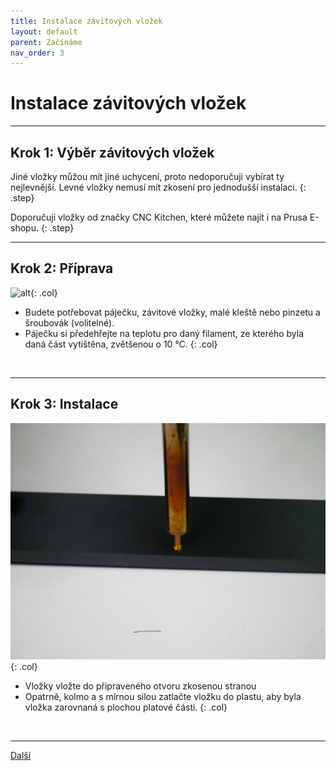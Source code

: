```yaml
---
title: Instalace závitových vložek
layout: default
parent: Začínáme
nav_order: 3
---
```

# Instalace závitových vložek

---

## **Krok 1:** Výběr závitových vložek

Jiné vložky můžou mít jiné uchycení, proto nedoporučuji vybírat ty nejlevnější. Levné vložky nemusí mít zkosení pro jednodušší instalaci.
{: .step}

Doporučuji vložky od značky CNC Kitchen, které můžete najít i na Prusa E-shopu.
{: .step}

---

## **Krok 2:** Příprava
![alt](/images/P1470368.JPG){: .col}
- Budete potřebovat páječku, závitové vložky, malé kleště nebo pinzetu a šroubovák (volitelné).
- Páječku si předehřejte na teplotu pro daný filament, ze kterého byla daná část vytištěna, zvětšenou o 10 °C.
{: .col}
<br style="clear: left;" />

---

## **Krok 3:** Instalace
![alt](/images/P1470372.JPG){: .col}
-	Vložky vložte do připraveného otvoru zkosenou stranou
-	Opatrně, kolmo a s mírnou silou zatlačte vložku do plastu, aby byla vložka zarovnaná s plochou platové části.
{: .col}
<br style="clear: left;" />

---

[Další](../../kostra)
